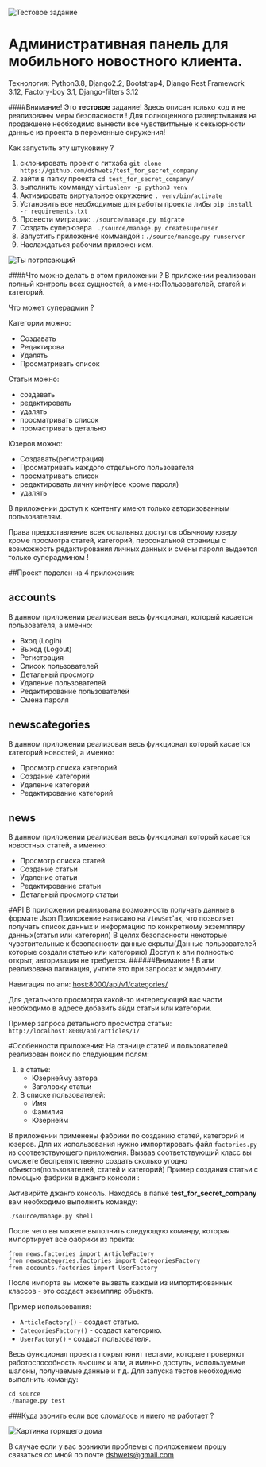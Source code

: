 ![Тестовое задание](http://memesmix.net/media/created/6d7isv.jpg)
# Административная панель для мобильного новостного клиента.
Технология: Python3.8, Django2.2, Bootstrap4, Django Rest Framework 3.12, Factory-boy 3.1, Django-filters 3.12

####Внимание!
Это **тестовое** задание!
Здесь описан только код и не реализованы меры безопасности !
Для полноценного развертывания на продакшене необходимо вынести все чувствитльные к секьюрности данные из проекта
в переменные окружения!

Как запустить эту штуковину ?
1) склонировать проект с гитхаба ```git clone https://github.com/dshwets/test_for_secret_company```
2) зайти в папку проекта ```cd test_for_secret_company/```
3) выполнить комманду ```virtualenv -p python3 venv```
4) Активировать виртуальное окружение ```. venv/bin/activate```
5) Установить все необходимые для работы проекта либы ```pip install -r requirements.txt```
6) Провести миграции: ```./source/manage.py migrate```
7) Создать суперюзера ``` ./source/manage.py createsuperuser```
8) Запустить приложение коммандой : ```./source/manage.py runserver```
9) Наслаждаться рабочим приложением.

![Ты потрясающий](https://memepedia.ru/wp-content/uploads/2019/06/kianu-rivz-govorit-ty-potryasayuschiy.jpg)

####Что можно делать в этом приложении ?
В приложении реализован полный контроль всех сущностей, а именно:Пользователей, статей и категорий.

Что может суперадмин ?

Категории можно:
* Создавать
* Редактирова
* Удалять
* Просматривать список

Статьи можно:
* создавать
* редактировать
* удалять
* просматривать список
* промастривать детально

Юзеров можно:
* Создавать(регистрация)
* Просматривать каждого отдельного пользователя
* просматривать список
* редактировать личну инфу(все кроме пароля)
* удалять

В приложении доступ к контенту имеют только авторизованным пользователям.

Права предоставление всех остальных доступов обычному юзеру кроме просмотра статей,
категорий, персональной страницы с возможность редактирования личных данных
и смены пароля выдается только суперадмином !

##Проект поделен на 4 приложения:

## accounts
В данном приложении реализован весь функционал, который касается пользователя, а именно:
* Вход (Login)
* Выход (Logout)
* Регистрация
* Список пользователей
* Детальный просмотр
* Удаление пользователей
* Редактирование пользователей
* Смена пароля


## newscategories
В данном приложении реализован весь функционал который касается категорий новостей, а именно:
* Просмотр списка категорий
* Создание категорий
* Удаление категорий
* Редактирование категорий

## news
В данном приложении реализован весь функционал который касается новостных статей, а именно:
* Просмотр списка статей
* Создание статьи
* Удаление статьи
* Редактирование статьи
* Детальный просмотр статьи


#API
В приложении реализована возможность получать данные в формате Json
Приложение написано на ```ViewSet```'aх, что позволяет получать список данных и информацию по конкретному экземпляру данных(статья или категория)
В целях безопасности некоторые чувствительные к безопасности данные скрыты(Данные пользователей которые создали статью или категорию)
Доступ к апи полностью открыт, авторизация не требуется.
######Внимание ! В апи реализована пагинация, учтите это при запросах к эндпоинту.

Навигация по апи: [host:8000/api/v1/categories/](http://localhost:8000/api/v1/categories/)

Для детального просмотра какой-то интересующей вас части необходимо в адресе добавить айди статьи или категории.

Пример запроса детального просмотра статьи: ```http://localhost:8000/api/articles/1/```

#Особенности приложения:
На станице статей и пользователей реализован поиск по следующим полям:
1) в статье:
    * Юзернейму автора
    * Заголовку статьи
2) В списке пользователей:
    * Имя
    * Фамилия
    * Юзернейм

В приложении применены фабрики по созданию статей, категорий и юзеров.
Для их использования нужно импортировать файл ```factories.py``` из соответствующего приложения.
Вызвав соответствующий класс вы сможете беспрепятственно создать сколько угодно объектов(пользователей, статей
и категорий)
Пример создания статьи с помощью фабрики в джанго консоли :

Активирйте джанго консоль. Находясь в папке **test_for_secret_company** вам необходимо выполнить команду:
    
    ./source/manage.py shell
После чего вы можете выполнить следующую команду, которая импортирует все фабрики из пректа:

    from news.factories import ArticleFactory
    from newscategories.factories import CategoriesFactory
    from accounts.factories import UserFactory
    

После импорта вы можете вызвать каждый из импортированных классов - это создаст экземпляр объекта.
 
 Пример использования:

 * ```ArticleFactory()``` -  создаст статью.
 * ```CategoriesFactory()``` -  создаст категорию.
 * ```UserFactory()``` -  создаст пользователя.

Весь функционал проекта покрыт юнит тестами, которые проверяют работоспособность вьюшек и апи, а именно доступы, используемые шалоны, получаемые данные и т д.
Для запуска тестов необходимо выполнить команду:

    cd source
    ./manage.py test

###Куда звонить если все сломалось и ниего не работает ?

![Картинка горящего дома](https://memepedia.ru/wp-content/uploads/2017/04/disaster-girl.jpg)

В случае если у вас возникли проблемы с приложением прошу связаться со мной по почте dshwets@gmail.com
 
 